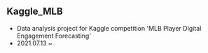 ## Kaggle_MLB
* Data analysis project for Kaggle competition 'MLB Player DIgital Engagement Forecasting'
* 2021.07.13 ~
